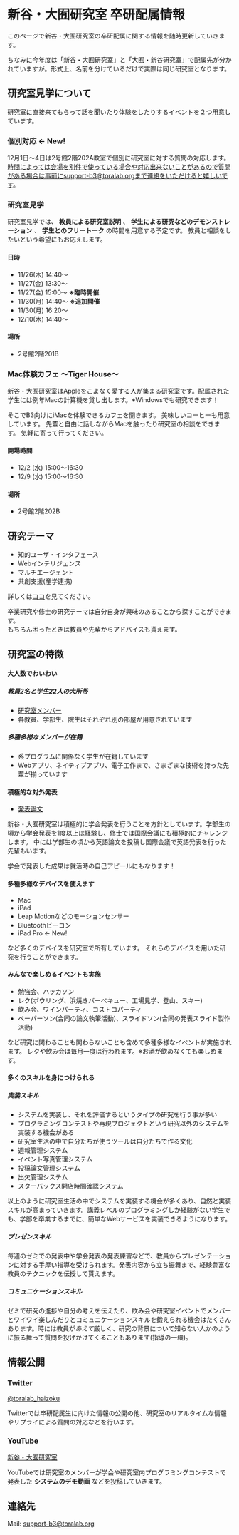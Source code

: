 # 新谷・大囿研究室 卒研配属情報
このページで新谷・大囿研究室の卒研配属に関する情報を随時更新していきます。

ちなみに今年度は「新谷・大囿研究室」と「大囿・新谷研究室」で配属先が分かれていますが。形式上、名前を分けているだけで実際は同じ研究室となります。

## 研究室見学について
研究室に直接来てもらって話を聞いたり体験をしたりするイベントを２つ用意しています。


### 個別対応 <- New!
12月1日〜4日は2号館2階202A教室で個別に研究室に対する質問の対応します。
時間によっては会場を別件で使っている場合や対応出来ないことがあるので質問がある場合は事前にsupport-b3@toralab.orgまで連絡をいただけると嬉しいです。


### 研究室見学
研究室見学では、
**教員による研究室説明**
、
**学生による研究などのデモンストレーション**
、
**学生とのフリートーク**
の時間を用意する予定です。
教員と相談をしたいという希望にもお応えします。

#### 日時
* 11/26(木) 14:40〜
* 11/27(金) 13:30〜
* 11/27(金) 15:00〜 **※臨時開催**
* 11/30(月) 14:40〜 **※追加開催**
* 11/30(月) 16:20〜
* 12/10(木) 14:40〜

#### 場所
* 2号館2階201B


### Mac体験カフェ 〜Tiger House〜
新谷・大囿研究室はAppleをこよなく愛する人が集まる研究室です。配属された学生には例年Macの計算機を貸し出します。※Windowsでも研究できます！

そこでB3向けにiMacを体験できるカフェを開きます。
美味しいコーヒーも用意しています。
先輩と自由に話しながらMacを触ったり研究室の相談をできます。
気軽に寄って行ってください。

#### 開場時間
* 12/2 (水) 15:00〜16:30
* 12/9 (水) 15:00〜16:30

#### 場所
* 2号館2階202B


## 研究テーマ
* 知的ユーザ・インタフェース
* Webインテリジェンス
* マルチエージェント
* 共創支援(産学連携)

詳しくは[ココ](http://www-toralab.ics.nitech.ac.jp/research/index.html)を見てください。

卒業研究や修士の研究テーマは自分自身が興味のあることから探すことができます。  
もちろん困ったときは教員や先輩からアドバイスも貰えます。


## 研究室の特徴

#### 大人数でわいわい

##### 教員2名と学生22人の大所帯
* [研究室メンバー](http://www-toralab.ics.nitech.ac.jp/member/index.html)
* 各教員、学部生、院生はそれぞれ別の部屋が用意されています

##### 多種多様なメンバーが在籍
* 系プログラムに関係なく学生が在籍しています
* Webアプリ、ネイティブアプリ、電子工作まで、さまざまな技術を持った先輩が揃っています

#### 積極的な対外発表
* [発表論文](http://www-toralab.ics.nitech.ac.jp/tpublic)

新谷・大囿研究室は積極的に学会発表を行うことを方針としています。学部生の頃から学会発表を1度以上は経験し、修士では国際会議にも積極的にチャレンジします。
中には学部生の頃から英語論文を投稿し国際会議で英語発表を行った先輩もいます。

学会で発表した成果は就活時の自己アピールにもなります！

#### 多種多様なデバイスを使えます
* Mac
* iPad
* Leap Motionなどのモーションセンサー
* Bluetoothビーコン
* iPad Pro <- New!

など多くのデバイスを研究室で所有しています。
それらのデバイスを用いた研究を行うことができます。

#### みんなで楽しめるイベントも実施
* 勉強会、ハッカソン
* レク(ボウリング、浜焼きバーベキュー、工場見学、登山、スキー)
* 飲み会、ワインパーティ、コストコパーティ
* ペーパーソン(合同の論文執筆活動)、スライドソン(合同の発表スライド製作活動)

など研究に関わることも関わらないことも含めて多種多様なイベントが実施されます。
レクや飲み会は毎月一度は行われます。※お酒が飲めなくても楽しめます。

#### 多くのスキルを身につけられる

##### 実装スキル
* システムを実装し、それを評価するというタイプの研究を行う事が多い
* プログラミングコンテストや再現プロジェクトという研究以外のシステムを実装する機会がある
* 研究室生活の中で自分たちが使うツールは自分たちで作る文化
 * 週報管理システム
 * イベント写真管理システム
 * 投稿論文管理システム
 * 出欠管理システム
 * スターバックス開店時間確認システム

以上のように研究室生活の中でシステムを実装する機会が多くあり、自然と実装スキルが高まっていきます。講義レベルのプログラミングしか経験がない学生でも、学部を卒業するまでに、簡単なWebサービスを実装できるようになります。

##### プレゼンスキル
毎週のゼミでの発表中や学会発表の発表練習などで、教員からプレゼンテーションに対する手厚い指導を受けられます。発表内容から立ち振舞まで、経験豊富な教員のテクニックを伝授して貰えます。

##### コミュニケーションスキル
ゼミで研究の進捗や自分の考えを伝えたり、飲み会や研究室イベントでメンバーとワイワイ楽しんだりとコミュニケーションスキルを鍛えられる機会はたくさんあります。時には教員が*あえて*厳しく、研究の背景について知らない人かのように振る舞って質問を投げかけてくることもあります(指導の一環)。


## 情報公開

### Twitter
[@toralab_haizoku](https://twitter.com/toralab_haizoku)

Twitterでは卒研配属生に向けた情報の公開の他、研究室のリアルタイムな情報やリプライによる質問の対応などを行います。


### YouTube
[新谷・大囿研究室](https://www.youtube.com/channel/UCNViG16NqebWDf99peHijGg)

YouTubeでは研究室のメンバーが学会や研究室内プログラミングコンテストで発表した
**システムのデモ動画**
などを投稿していきます。


## 連絡先
Mail: support-b3@toralab.org

